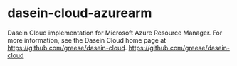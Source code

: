 # dasein-cloud-azurearm
Dasein Cloud implementation for Microsoft Azure Resource Manager. For more information, see the Dasein Cloud home page at https://github.com/greese/dasein-cloud. https://github.com/greese/dasein-cloud
